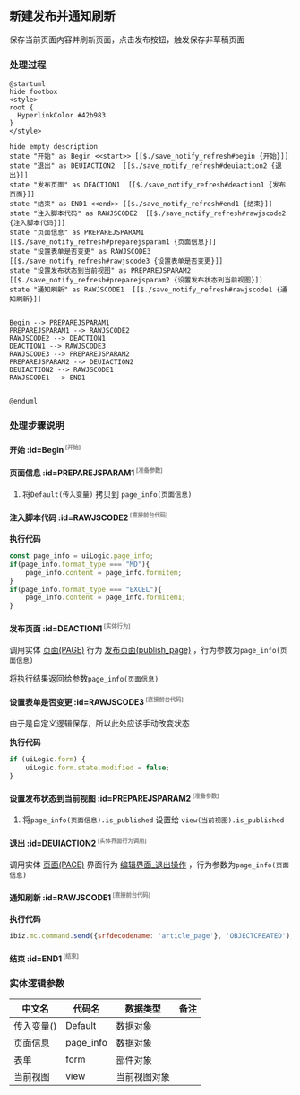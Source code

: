 ## 新建发布并通知刷新 <!-- {docsify-ignore-all} -->

   保存当前页面内容并刷新页面，点击发布按钮，触发保存非草稿页面

### 处理过程

```plantuml
@startuml
hide footbox
<style>
root {
  HyperlinkColor #42b983
}
</style>

hide empty description
state "开始" as Begin <<start>> [[$./save_notify_refresh#begin {开始}]]
state "退出" as DEUIACTION2  [[$./save_notify_refresh#deuiaction2 {退出}]]
state "发布页面" as DEACTION1  [[$./save_notify_refresh#deaction1 {发布页面}]]
state "结束" as END1 <<end>> [[$./save_notify_refresh#end1 {结束}]]
state "注入脚本代码" as RAWJSCODE2  [[$./save_notify_refresh#rawjscode2 {注入脚本代码}]]
state "页面信息" as PREPAREJSPARAM1  [[$./save_notify_refresh#preparejsparam1 {页面信息}]]
state "设置表单是否变更" as RAWJSCODE3  [[$./save_notify_refresh#rawjscode3 {设置表单是否变更}]]
state "设置发布状态到当前视图" as PREPAREJSPARAM2  [[$./save_notify_refresh#preparejsparam2 {设置发布状态到当前视图}]]
state "通知刷新" as RAWJSCODE1  [[$./save_notify_refresh#rawjscode1 {通知刷新}]]


Begin --> PREPAREJSPARAM1
PREPAREJSPARAM1 --> RAWJSCODE2
RAWJSCODE2 --> DEACTION1
DEACTION1 --> RAWJSCODE3
RAWJSCODE3 --> PREPAREJSPARAM2
PREPAREJSPARAM2 --> DEUIACTION2
DEUIACTION2 --> RAWJSCODE1
RAWJSCODE1 --> END1


@enduml
```


### 处理步骤说明

#### 开始 :id=Begin<sup class="footnote-symbol"> <font color=gray size=1>[开始]</font></sup>




#### 页面信息 :id=PREPAREJSPARAM1<sup class="footnote-symbol"> <font color=gray size=1>[准备参数]</font></sup>



1. 将`Default(传入变量)` 拷贝到  `page_info(页面信息)`

#### 注入脚本代码 :id=RAWJSCODE2<sup class="footnote-symbol"> <font color=gray size=1>[直接前台代码]</font></sup>



<p class="panel-title"><b>执行代码</b></p>

```javascript
const page_info = uiLogic.page_info;
if(page_info.format_type === "MD"){
    page_info.content = page_info.formitem;
}
if(page_info.format_type === "EXCEL"){
    page_info.content = page_info.formitem1;
}
```

#### 发布页面 :id=DEACTION1<sup class="footnote-symbol"> <font color=gray size=1>[实体行为]</font></sup>



调用实体 [页面(PAGE)](module/Wiki/article_page.md) 行为 [发布页面(publish_page)](module/Wiki/article_page#行为) ，行为参数为`page_info(页面信息)`

将执行结果返回给参数`page_info(页面信息)`

#### 设置表单是否变更 :id=RAWJSCODE3<sup class="footnote-symbol"> <font color=gray size=1>[直接前台代码]</font></sup>

由于是自定义逻辑保存，所以此处应该手动改变状态

<p class="panel-title"><b>执行代码</b></p>

```javascript
if (uiLogic.form) {
    uiLogic.form.state.modified = false;
}
```

#### 设置发布状态到当前视图 :id=PREPAREJSPARAM2<sup class="footnote-symbol"> <font color=gray size=1>[准备参数]</font></sup>



1. 将`page_info(页面信息).is_published` 设置给  `view(当前视图).is_published`

#### 退出 :id=DEUIACTION2<sup class="footnote-symbol"> <font color=gray size=1>[实体界面行为调用]</font></sup>



调用实体 [页面(PAGE)](module/Wiki/article_page.md) 界面行为 [编辑界面_退出操作](module/Wiki/article_page#界面行为) ，行为参数为`page_info(页面信息)`

#### 通知刷新 :id=RAWJSCODE1<sup class="footnote-symbol"> <font color=gray size=1>[直接前台代码]</font></sup>



<p class="panel-title"><b>执行代码</b></p>

```javascript
ibiz.mc.command.send({srfdecodename: 'article_page'}, 'OBJECTCREATED');
```

#### 结束 :id=END1<sup class="footnote-symbol"> <font color=gray size=1>[结束]</font></sup>






### 实体逻辑参数

|    中文名   |    代码名    |  数据类型      |备注 |
| --------| --------| --------  | --------   |
|传入变量(<i class="fa fa-check"/></i>)|Default|数据对象||
|页面信息|page_info|数据对象||
|表单|form|部件对象||
|当前视图|view|当前视图对象||
